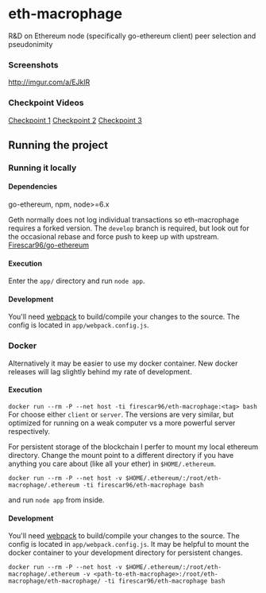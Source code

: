 # eth-macrophage
R&amp;D on Ethereum node (specifically go-ethereum client) peer selection and pseudonimity

### Screenshots
http://imgur.com/a/EJklR

### Checkpoint Videos
[Checkpoint 1](https://www.dropbox.com/s/0h40iz5qvdbpd6e/eth-macrophage-checkpoint1.webm?dl=0)
[Checkpoint 2](https://www.dropbox.com/s/didfomy4322arfa/eth-macrophage-checkpoint2.webm?dl=0)
[Checkpoint 3](https://www.dropbox.com/s/eyalnqxfcbugny2/eth-macrophage-checkpoint3.webm?dl=0)

## Running the project

### Running it locally

#### Dependencies
go-ethereum, npm, node>=6.x

Geth normally does not log individual transactions so eth-macrophage requires a forked version. The `develop` branch is required, but look out for the occasional rebase and force push to keep up with upstream. [Firescar96/go-ethereum](https://github.com/Firescar96/go-ethereum)

#### Execution
Enter the `app/` directory and run `node app`.

#### Development
You'll need [webpack](https://www.npmjs.com/package/webpack) to build/compile your changes to the source. The config is located in `app/webpack.config.js`.

### Docker
Alternatively it may be easier to use my docker container. New docker releases will lag slightly behind my rate of development.

#### Execution
`docker run --rm -P --net host -ti firescar96/eth-macrophage:<tag> bash`
For <tag> choose either `client` or `server`. The versions are very similar, but optimized for running on a weak computer vs a more powerful server respectively.

For persistent storage of the blockchain I perfer to mount my local ethereum directory. Change the mount point to a different directory if you have anything you care about (like all your ether) in `$HOME/.ethereum`.

`docker run --rm -P --net host -v $HOME/.ethereum/:/root/eth-macrophage/.ethereum -ti firescar96/eth-macrophage bash`

and run `node app` from inside.

#### Development
You'll need [webpack](https://www.npmjs.com/package/webpack) to build/compile your changes to the source. The config is located in `app/webpack.config.js`. It may be helpful to mount the docker container to your development directory for persistent changes.

`docker run --rm -P --net host -v $HOME/.ethereum/:/root/eth-macrophage/.ethereum -v <path-to-eth-macrophage>:/root/eth-macrophage/eth-macrophage/ -ti firescar96/eth-macrophage bash`
